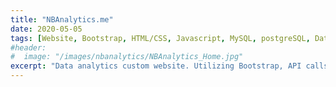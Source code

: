 ```yaml
---
title: "NBAnalytics.me"
date: 2020-05-05
tags: [Website, Bootstrap, HTML/CSS, Javascript, MySQL, postgreSQL, Data Science, Databases, API, 2020]
#header:
#  image: "/images/nbanalytics/NBAnalytics_Home.jpg"
excerpt: "Data analytics custom website. Utilizing Bootstrap, API calls and postgreSQL to construct data tables of different statistics in the NBA."
---
```

